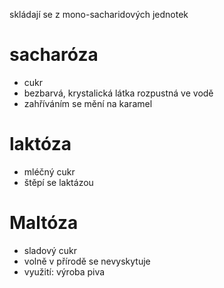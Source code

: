 skládají se z mono-sacharidových jednotek

# sacharóza
- cukr
- bezbarvá, krystalická látka rozpustná ve vodě
- zahříváním se mění na karamel

# laktóza
- mléčný cukr
- štěpí se laktázou

# Maltóza
- sladový cukr
- volně v přírodě se nevyskytuje
- využití: výroba piva